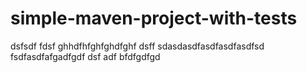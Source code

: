# simple-maven-project-with-tests
dsfsdf
fdsf
ghhdfhfghfghdfghf
dsff
sdasdasdfasdfasdfasdfsd
fsdfasdfafgadfgdf
dsf
adf
bfdfgdfgd
